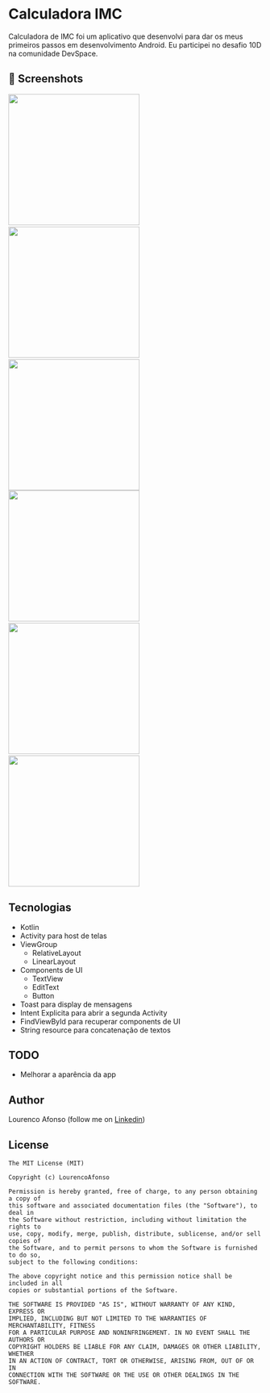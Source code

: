 # Calculadora IMC
Calculadora de IMC foi um aplicativo que desenvolvi para dar os meus primeiros passos em desenvolvimento Android. Eu participei no desafio 10D na comunidade DevSpace. 

## :camera_flash: Screenshots
<!-- You can add more screenshots here if you like -->
<img src="/result/imagem1.png" width="260">&emsp;<img src="/result/imagem2.png" width="260">&emsp;<img src="/result/imagem3.png" width="260">
<img src="/result/imagem1dark.png" width="260">&emsp;<img src="/result/imagem2dark.png" width="260">&emsp;<img src="/result/imagem3dark.png" width="260">

## Tecnologias
- Kotlin
- Activity para host de telas
- ViewGroup
    - RelativeLayout
    - LinearLayout
- Components de UI
    - TextView
    - EditText
    - Button
- Toast para display de mensagens
- Intent Explicita para abrir a segunda Activity
- FindViewById para recuperar components de UI
- String resource para concatenação de textos


## TODO
- Melhorar a aparência da app

## Author
Lourenco Afonso (follow me on [Linkedin](https://www.linkedin.com/in/louren%C3%A7o-afonso-b15127113/))

## License
```
The MIT License (MIT)

Copyright (c) LourencoAfonso

Permission is hereby granted, free of charge, to any person obtaining a copy of
this software and associated documentation files (the "Software"), to deal in
the Software without restriction, including without limitation the rights to
use, copy, modify, merge, publish, distribute, sublicense, and/or sell copies of
the Software, and to permit persons to whom the Software is furnished to do so,
subject to the following conditions:

The above copyright notice and this permission notice shall be included in all
copies or substantial portions of the Software.

THE SOFTWARE IS PROVIDED "AS IS", WITHOUT WARRANTY OF ANY KIND, EXPRESS OR
IMPLIED, INCLUDING BUT NOT LIMITED TO THE WARRANTIES OF MERCHANTABILITY, FITNESS
FOR A PARTICULAR PURPOSE AND NONINFRINGEMENT. IN NO EVENT SHALL THE AUTHORS OR
COPYRIGHT HOLDERS BE LIABLE FOR ANY CLAIM, DAMAGES OR OTHER LIABILITY, WHETHER
IN AN ACTION OF CONTRACT, TORT OR OTHERWISE, ARISING FROM, OUT OF OR IN
CONNECTION WITH THE SOFTWARE OR THE USE OR OTHER DEALINGS IN THE SOFTWARE.
```
